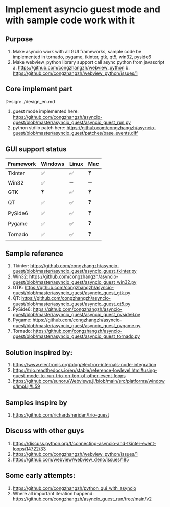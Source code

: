 # Implement asyncio guest mode and with sample code work with it

## Purpose

1. Make asyncio work with all GUI frameworks, sample code be implemented in tornado, pygame, tkinter, gtk, qt5, win32, pyside6
2. Make webview_python library support call async python from javascript
a. https://github.com/congzhangzh/webview_python
b. https://github.com/congzhangzh/webview_python/issues/1


## Core implement part

Design: ./design_en.md

1. guest mode implemented here: https://github.com/congzhangzh/asyncio-guest/blob/master/asyncio_guest/asyncio_guest_run.py
2. python stdlib patch here: https://github.com/congzhangzh/asyncio-guest/blob/master/asyncio_guest/patches/base_events.diff

## GUI support status

|Framework|Windows|Linux|Mac|
|---|---|---|---|
|Tkinter|✅|✅|❓|
|Win32|✅|➖|➖|
|GTK|❓|✅|❓|
|QT|✅|✅|❓|
|PySide6|✅|✅|❓|
|Pygame|✅|✅|❓|
|Tornado|✅|✅|❓|

## Sample reference
1. Tkinter: https://github.com/congzhangzh/asyncio-guest/blob/master/asyncio_guest/asyncio_guest_tkinter.py
2. Win32: https://github.com/congzhangzh/asyncio-guest/blob/master/asyncio_guest/asyncio_guest_win32.py
3. GTK: https://github.com/congzhangzh/asyncio-guest/blob/master/asyncio_guest/asyncio_guest_gtk.py
4. QT: https://github.com/congzhangzh/asyncio-guest/blob/master/asyncio_guest/asyncio_guest_qt5.py
5. PySide6: https://github.com/congzhangzh/asyncio-guest/blob/master/asyncio_guest/asyncio_guest_pyside6.py
6. Pygame: https://github.com/congzhangzh/asyncio-guest/blob/master/asyncio_guest/asyncio_guest_pygame.py
7. Tornado: https://github.com/congzhangzh/asyncio-guest/blob/master/asyncio_guest/asyncio_guest_tornado.py

## Solution inspired by:
1. https://www.electronjs.org/blog/electron-internals-node-integration
2. https://trio.readthedocs.io/en/stable/reference-lowlevel.html#using-guest-mode-to-run-trio-on-top-of-other-event-loops
3. https://github.com/sunoru/Webviews.jl/blob/main/src/platforms/windows/Impl.jl#L59

## Samples inspire by
1. https://github.com/richardsheridan/trio-guest

## Discuss with other guys
1. https://discuss.python.org/t/connecting-asyncio-and-tkinter-event-loops/14722/33
2. https://github.com/congzhangzh/webview_python/issues/1
3. https://github.com/webview/webview_deno/issues/185

## Some early attempts:
1. https://github.com/congzhangzh/python_gui_with_asyncio
2. Where all important iteration happend: https://github.com/congzhangzh/asyncio_guest_run/tree/main/v2
